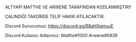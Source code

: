 ALTYAPI MATTHE VE ARWENE TARAFINDAN KODLANMIŞTIR!!

ÇALINDIĞI TAKDİRDE TELİF HAKKI ATILACAKTIR.

Discord Sunucumuz: https://discord.gg/R8aHXqmuuE

Discord Kullanıcı Adlarımız: Matthe#1000 Arwene#0836